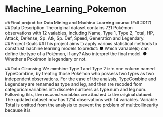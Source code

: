 # Machine_Learning_Pokemon

##Final project for Data Mining and Machine Learning course (Fall 2017)
##Data Description
The original dataset contains 721 Pokémon observations with 12 variables, including Name,
Type 1, Type 2, Total, HP, Attack, Defense, Sp. Atk, Sp. Def, Speed, Generation and
Legendary.
##Project Goals
##This project aims to apply various statistical methods to construst machine learning models to predict:
● Which variable(s) can define the type of a Pokémon, if any? Also interpret the final
model.
● Whether a Pokémon is legendary or not.

##Data Cleansing
We combine Type 1 and Type 2 into one column named TypeCombine, by
treating those Pokémon who possess two types as two independent observations. For the
ease of the analysis, TypeCombine and Legendary are renamed as type and leg, and then
are recoded from categorical variables into discrete numbers as type.num and leg.num.
Following this, the recoded variables are attached to the original dataset. The updated dataset
now has 1214 observations with 14 variables. Variable Total is omitted from the analysis to
prevent the problem of multicollinearity because it is
